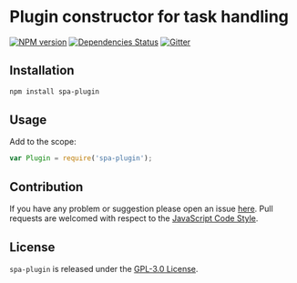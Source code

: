 Plugin constructor for task handling
====================================

[![NPM version](https://img.shields.io/npm/v/spa-plugin.svg?style=flat-square)](https://www.npmjs.com/package/spa-plugin)
[![Dependencies Status](https://img.shields.io/david/spasdk/plugin.svg?style=flat-square)](https://david-dm.org/spasdk/plugin)
[![Gitter](https://img.shields.io/badge/gitter-join%20chat-blue.svg?style=flat-square)](https://gitter.im/DarkPark/spasdk)


## Installation ##

```bash
npm install spa-plugin
```


## Usage ##

Add to the scope:

```js
var Plugin = require('spa-plugin');
```


## Contribution ##

If you have any problem or suggestion please open an issue [here](https://github.com/spasdk/plugin/issues).
Pull requests are welcomed with respect to the [JavaScript Code Style](https://github.com/DarkPark/jscs).


## License ##

`spa-plugin` is released under the [GPL-3.0 License](http://opensource.org/licenses/GPL-3.0).

